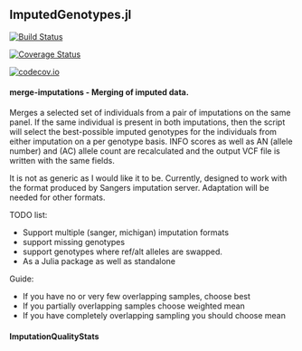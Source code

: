 ## ImputedGenotypes.jl

[![Build Status](https://travis-ci.org/cth/ImputationQualityScores.jl.svg?branch=master)](https://travis-ci.org/cth/ImputationQualityScores.jl)

[![Coverage Status](https://coveralls.io/repos/cth/ImputationQualityScores.jl/badge.svg?branch=master&service=github)](https://coveralls.io/github/cth/ImputationQualityScores.jl?branch=master)

[![codecov.io](http://codecov.io/github/cth/ImputationQualityScores.jl/coverage.svg?branch=master)](http://codecov.io/github/cth/ImputationQualityScores.jl?branch=master)


#### merge-imputations - Merging of imputed data. 

Merges a selected set of individuals from a pair of imputations on the same panel.
If the same individual is present in both imputations, then the script will
select the best-possible imputed genotypes for the individuals from either imputation 
on a per genotype basis. INFO scores as well as AN (allele number) and (AC) allele 
count are recalculated and the output VCF file is written with the same fields.
 
It is not as generic as I would like it to be. Currently, designed to work with the
format produced by Sangers imputation server. Adaptation will be needed for other formats.

TODO list:

- Support multiple (sanger, michigan) imputation formats
- support missing genotypes
- support genotypes where ref/alt alleles are swapped. 
- As a Julia package as well as standalone

Guide: 

- If you have no or very few overlapping samples, choose best
- If you partially overlapping samples choose weighted mean
- If you have completely overlapping sampling you should choose mean


#### ImputationQualityStats
